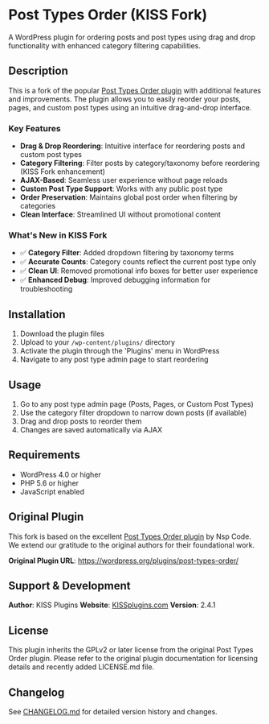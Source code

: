 # Post Types Order (KISS Fork)

A WordPress plugin for ordering posts and post types using drag and drop functionality with enhanced category filtering capabilities.

## Description

This is a fork of the popular [Post Types Order plugin](https://wordpress.org/plugins/post-types-order/) with additional features and improvements. The plugin allows you to easily reorder your posts, pages, and custom post types using an intuitive drag-and-drop interface.

### Key Features

- **Drag & Drop Reordering**: Intuitive interface for reordering posts and custom post types
- **Category Filtering**: Filter posts by category/taxonomy before reordering (KISS Fork enhancement)
- **AJAX-Based**: Seamless user experience without page reloads
- **Custom Post Type Support**: Works with any public post type
- **Order Preservation**: Maintains global post order when filtering by categories
- **Clean Interface**: Streamlined UI without promotional content

### What's New in KISS Fork

- ✅ **Category Filter**: Added dropdown filtering by taxonomy terms
- ✅ **Accurate Counts**: Category counts reflect the current post type only
- ✅ **Clean UI**: Removed promotional info boxes for better user experience
- ✅ **Enhanced Debug**: Improved debugging information for troubleshooting

## Installation

1. Download the plugin files
2. Upload to your `/wp-content/plugins/` directory
3. Activate the plugin through the 'Plugins' menu in WordPress
4. Navigate to any post type admin page to start reordering

## Usage

1. Go to any post type admin page (Posts, Pages, or Custom Post Types)
2. Use the category filter dropdown to narrow down posts (if available)
3. Drag and drop posts to reorder them
4. Changes are saved automatically via AJAX

## Requirements

- WordPress 4.0 or higher
- PHP 5.6 or higher
- JavaScript enabled

## Original Plugin

This fork is based on the excellent [Post Types Order plugin](https://wordpress.org/plugins/post-types-order/) by Nsp Code. We extend our gratitude to the original authors for their foundational work.

**Original Plugin URL**: https://wordpress.org/plugins/post-types-order/

## Support & Development

**Author**: KISS Plugins
**Website**: [KISSplugins.com](https://KISSplugins.com)
**Version**: 2.4.1

## License

This plugin inherits the GPLv2 or later license from the original Post Types Order plugin. Please refer to the original plugin documentation for licensing details and recently added LICENSE.md file.

## Changelog

See [CHANGELOG.md](CHANGELOG.md) for detailed version history and changes.
